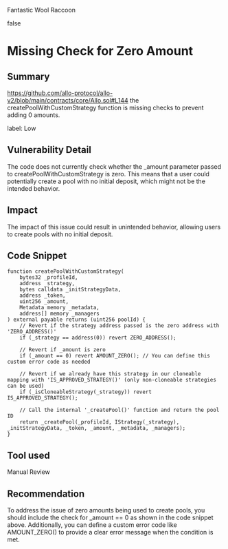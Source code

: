 Fantastic Wool Raccoon

false

# Missing Check for Zero Amount
## Summary

https://github.com/allo-protocol/allo-v2/blob/main/contracts/core/Allo.sol#L144
 the  createPoolWithCustomStrategy function is missing checks to prevent adding 0 amounts.

label: Low

## Vulnerability Detail
The code does not currently check whether the _amount parameter passed to createPoolWithCustomStrategy is zero. This means that a user could potentially create a pool with no initial deposit, which might not be the intended behavior.

## Impact
The impact of this issue could result in unintended behavior, allowing users to create pools with no initial deposit.

## Code Snippet

```solidity
function createPoolWithCustomStrategy(
    bytes32 _profileId,
    address _strategy,
    bytes calldata _initStrategyData,
    address _token,
    uint256 _amount,
    Metadata memory _metadata,
    address[] memory _managers
) external payable returns (uint256 poolId) {
    // Revert if the strategy address passed is the zero address with 'ZERO_ADDRESS()'
    if (_strategy == address(0)) revert ZERO_ADDRESS();

    // Revert if _amount is zero
    if (_amount == 0) revert AMOUNT_ZERO(); // You can define this custom error code as needed

    // Revert if we already have this strategy in our cloneable mapping with 'IS_APPROVED_STRATEGY()' (only non-cloneable strategies can be used)
    if (_isCloneableStrategy(_strategy)) revert IS_APPROVED_STRATEGY();

    // Call the internal '_createPool()' function and return the pool ID
    return _createPool(_profileId, IStrategy(_strategy), _initStrategyData, _token, _amount, _metadata, _managers);
}

```

## Tool used

Manual Review

## Recommendation
To address the issue of zero amounts being used to create pools, you should include the check for _amount == 0 as shown in the code snippet above. Additionally, you can define a custom error code like AMOUNT_ZERO() to provide a clear error message when the condition is met.
